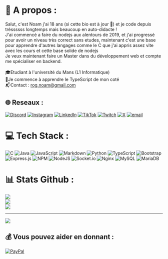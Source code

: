 # 💫 A propos :
Salut, c'est Noam j'ai 18 ans (si cette bio est à jour 👀) et je code depuis trèssssss longtemps mais beaucoup en auto-didacte !<br>J'ai commencé a faire du nodejs aux alentours de 2019, et j'ai progressé pour avoir un niveau très correct sans etudes, maintenant c'est une base pour apprendre d'autres langages comme le C que j'ai appris assez vite avec les cours et cette base solide de nodejs<br>Je veux maintenant faire un Master dans du développement web et compte me spécialiser en backend.<br><br>🎓Etudiant à l'université du Mans (L1 Informatique)<br>🌱Je commence à apprendre le TypeScript de mon coté<br>📬Contact : [rog.noam@gmail.com](mailto:rog.noam@gmail.com)


## 🌐 Reseaux :
[![Discord](https://img.shields.io/badge/Discord-%237289DA.svg?logo=discord&logoColor=white)](https://discord.gg/Wcur98K7hc) [![Instagram](https://img.shields.io/badge/Instagram-%23E4405F.svg?logo=Instagram&logoColor=white)](https://instagram.com/noam120606) [![LinkedIn](https://img.shields.io/badge/LinkedIn-%230077B5.svg?logo=linkedin&logoColor=white)](https://linkedin.com/in/noam-roger-98b1252b4) [![TikTok](https://img.shields.io/badge/TikTok-%23000000.svg?logo=TikTok&logoColor=white)](https://tiktok.com/@noam120606) [![Twitch](https://img.shields.io/badge/Twitch-%239146FF.svg?logo=Twitch&logoColor=white)](https://twitch.tv/noam120606) [![X](https://img.shields.io/badge/X-black.svg?logo=X&logoColor=white)](https://x.com/noam120606) [![email](https://img.shields.io/badge/Email-D14836?logo=gmail&logoColor=white)](mailto:rog.noam@gmail.com) 

# 💻 Tech Stack :
![C](https://img.shields.io/badge/c-%2300599C.svg?style=for-the-badge&logo=c&logoColor=white) ![Java](https://img.shields.io/badge/java-%23ED8B00.svg?style=for-the-badge&logo=openjdk&logoColor=white) ![JavaScript](https://img.shields.io/badge/javascript-%23323330.svg?style=for-the-badge&logo=javascript&logoColor=%23F7DF1E) ![Markdown](https://img.shields.io/badge/markdown-%23000000.svg?style=for-the-badge&logo=markdown&logoColor=white) ![Python](https://img.shields.io/badge/python-3670A0?style=for-the-badge&logo=python&logoColor=ffdd54) ![TypeScript](https://img.shields.io/badge/typescript-%23007ACC.svg?style=for-the-badge&logo=typescript&logoColor=white) ![Bootstrap](https://img.shields.io/badge/bootstrap-%238511FA.svg?style=for-the-badge&logo=bootstrap&logoColor=white) ![Express.js](https://img.shields.io/badge/express.js-%23404d59.svg?style=for-the-badge&logo=express&logoColor=%2361DAFB) ![NPM](https://img.shields.io/badge/NPM-%23CB3837.svg?style=for-the-badge&logo=npm&logoColor=white) ![NodeJS](https://img.shields.io/badge/node.js-6DA55F?style=for-the-badge&logo=node.js&logoColor=white) ![Socket.io](https://img.shields.io/badge/Socket.io-black?style=for-the-badge&logo=socket.io&badgeColor=010101) ![Nginx](https://img.shields.io/badge/nginx-%23009639.svg?style=for-the-badge&logo=nginx&logoColor=white) ![MySQL](https://img.shields.io/badge/mysql-4479A1.svg?style=for-the-badge&logo=mysql&logoColor=white) ![MariaDB](https://img.shields.io/badge/MariaDB-003545?style=for-the-badge&logo=mariadb&logoColor=white)
# 📊 Stats Github :
![](https://github-readme-stats.vercel.app/api/top-langs/?username=noam120606&theme=dark&hide_border=false&include_all_commits=true&count_private=true&layout=compact)<br/>
![](https://github-readme-stats.vercel.app/api?username=noam120606&theme=dark&hide_border=false&include_all_commits=true&count_private=true)<br/>
![](https://nirzak-streak-stats.vercel.app/?user=noam120606&theme=dark&hide_border=false)


---
[![](https://visitcount.itsvg.in/api?id=noam120606&icon=0&color=1)](https://visitcount.itsvg.in)

  ## 💰 Vous pouvez aider en donnant :
  [![PayPal](https://img.shields.io/badge/PayPal-00457C?style=for-the-badge&logo=paypal&logoColor=white)](https://paypal.me/noamroger) 

  
<!-- Proudly created with GPRM ( https://gprm.itsvg.in ) -->
